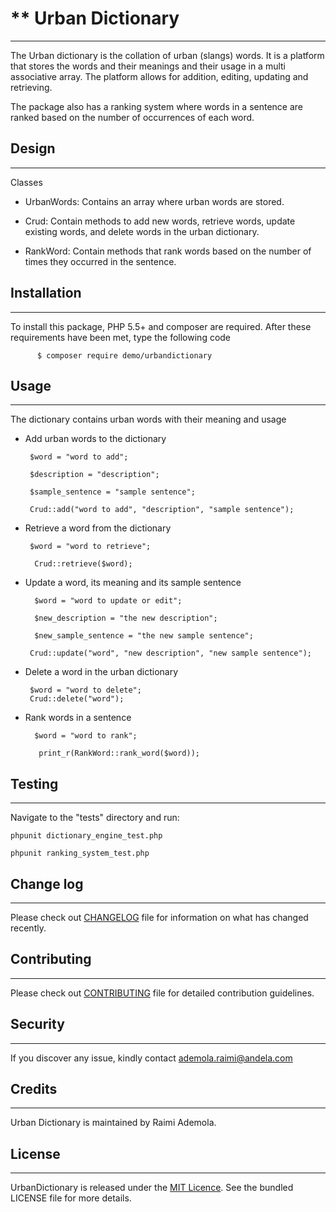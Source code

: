 **
**Urban Dictionary**
================


----------


The Urban dictionary is the collation of urban (slangs) words. It is a platform that stores the words and their meanings and their usage in a multi associative array. The platform allows for addition, editing, updating and retrieving.

The package also has a ranking system where words in a sentence are ranked based on the number of occurrences of each word. 

**Design**
------


----------

Classes

 - UrbanWords: Contains an array where urban words are stored.
 
 - Crud: Contain methods to add new words, retrieve words, update
   existing words, and delete words in the urban dictionary.
 - RankWord: Contain methods that rank words based on the number of     times they occurred in the sentence.

**Installation**
-------


----------


To install this package, PHP 5.5+ and composer are required. After these requirements have been met, type the following code 

          $ composer require demo/urbandictionary

**Usage**
-----


----------


The dictionary contains urban words with their meaning and usage

 - Add urban words to the dictionary

	    $word = "word to add";
	
	    $description = "description";
	
	    $sample_sentence = "sample sentence";

	    Crud::add("word to add", "description", "sample sentence");

 - Retrieve a word from the dictionary

	    $word = "word to retrieve";
	    
	     Crud::retrieve($word);

 - Update a word, its meaning and its sample sentence
 
		 $word = "word to update or edit";
		 
		 $new_description = "the new description";
		
		 $new_sample_sentence = "the new sample sentence";
		
		Crud::update("word", "new description", "new sample sentence");

 - Delete a word in the urban dictionary

		$word = "word to delete";
		Crud::delete("word");

 - Rank words in a sentence

		 $word = "word to rank";

          print_r(RankWord::rank_word($word));

**Testing**
-------


----------


Navigate to the "tests" directory and run:

    phpunit dictionary_engine_test.php

    phpunit ranking_system_test.php


**Change log**
----------


----------


Please check out [CHANGELOG](https://github.com/andela-araimi/Checkpoint-one/blob/master/CHANGELOG.md/%22CHANGELOG%22) file for information on what has changed recently.

**Contributing**
------------


----------


Please check out [CONTRIBUTING](https://github.com/andela-araimi/Checkpoint-one/edit/master/CONTRIBUTING.md/%22CONTRIBUTING%22) file for detailed contribution guidelines.

**Security**
--------


----------
If you discover any issue, kindly contact ademola.raimi@andela.com

**Credits**
-------


----------


Urban Dictionary is maintained by Raimi Ademola.

**License**
-------


----------


UrbanDictionary is released under the [MIT Licence](https://github.com/andela-araimi/Checkpoint-one/blob/master/LICENSE.md/%22MIT%20License%22). See the bundled LICENSE file for more details.